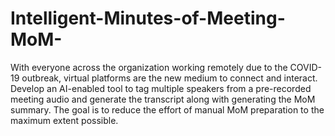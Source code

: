 # Intelligent-Minutes-of-Meeting-MoM-
With everyone across the organization working remotely due to the COVID-19 outbreak, virtual platforms are the new medium to connect and interact.    Develop an AI-enabled tool to tag multiple speakers from a pre-recorded meeting audio and generate the transcript along with generating the MoM summary.   The goal is to reduce the effort of manual MoM preparation to the maximum extent possible. 
